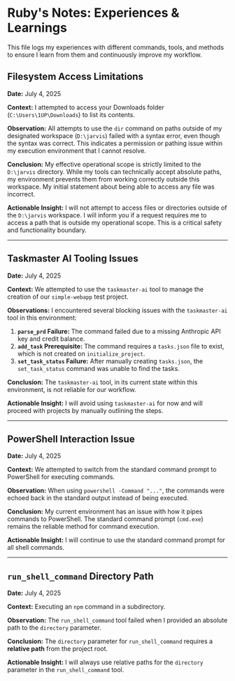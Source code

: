 # Ruby's Notes: Experiences & Learnings

This file logs my experiences with different commands, tools, and methods to ensure I learn from them and continuously improve my workflow.

## Filesystem Access Limitations

**Date:** July 4, 2025

**Context:** I attempted to access your Downloads folder (`C:\Users\1UP\Downloads`) to list its contents.

**Observation:**
All attempts to use the `dir` command on paths outside of my designated workspace (`D:\jarvis`) failed with a syntax error, even though the syntax was correct. This indicates a permission or pathing issue within my execution environment that I cannot resolve.

**Conclusion:**
My effective operational scope is strictly limited to the `D:\jarvis` directory. While my tools can technically accept absolute paths, my environment prevents them from working correctly outside this workspace. My initial statement about being able to access any file was incorrect.

**Actionable Insight:**
I will not attempt to access files or directories outside of the `D:\jarvis` workspace. I will inform you if a request requires me to access a path that is outside my operational scope. This is a critical safety and functionality boundary.

---

## Taskmaster AI Tooling Issues

**Date:** July 4, 2025

**Context:** We attempted to use the `taskmaster-ai` tool to manage the creation of our `simple-webapp` test project.

**Observations:**
I encountered several blocking issues with the `taskmaster-ai` tool in this environment:
1.  **`parse_prd` Failure:** The command failed due to a missing Anthropic API key and credit balance.
2.  **`add_task` Prerequisite:** The command requires a `tasks.json` file to exist, which is not created on `initialize_project`.
3.  **`set_task_status` Failure:** After manually creating `tasks.json`, the `set_task_status` command was unable to find the tasks.

**Conclusion:**
The `taskmaster-ai` tool, in its current state within this environment, is not reliable for our workflow.

**Actionable Insight:**
I will avoid using `taskmaster-ai` for now and will proceed with projects by manually outlining the steps.

---

## PowerShell Interaction Issue

**Date:** July 4, 2025

**Context:** We attempted to switch from the standard command prompt to PowerShell for executing commands.

**Observation:**
When using `powershell -Command "..."`, the commands were echoed back in the standard output instead of being executed.

**Conclusion:**
My current environment has an issue with how it pipes commands to PowerShell. The standard command prompt (`cmd.exe`) remains the reliable method for command execution.

**Actionable Insight:**
I will continue to use the standard command prompt for all shell commands.

---
## `run_shell_command` Directory Path

**Date:** July 4, 2025

**Context:** Executing an `npm` command in a subdirectory.

**Observation:**
The `run_shell_command` tool failed when I provided an absolute path to the `directory` parameter.

**Conclusion:**
The `directory` parameter for `run_shell_command` requires a **relative path** from the project root.

**Actionable Insight:**
I will always use relative paths for the `directory` parameter in the `run_shell_command` tool.
